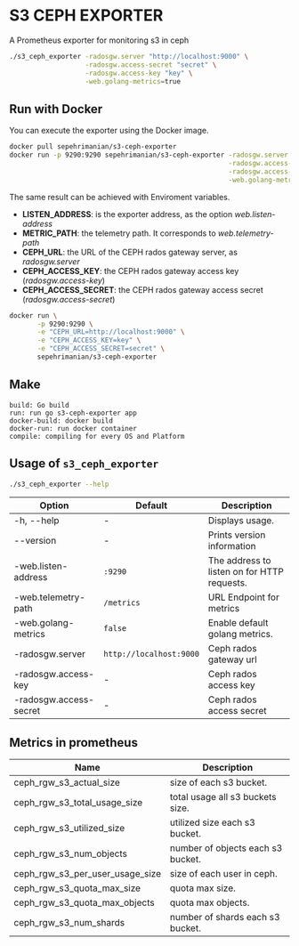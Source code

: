 # S3 CEPH EXPORTER

A Prometheus exporter for monitoring s3 in ceph

```bash
./s3_ceph_exporter -radosgw.server "http://localhost:9000" \
                   -radosgw.access-secret "secret" \
                   -radosgw.access-key "key" \
                   -web.golang-metrics=true
```

## Run with Docker
You can execute the exporter using the Docker image.

```bash
docker pull sepehrimanian/s3-ceph-exporter
docker run -p 9290:9290 sepehrimanian/s3-ceph-exporter -radosgw.server "http://localhost:9000" \
                                                       -radosgw.access-secret "secret" \
                                                       -radosgw.access-key "key" \
                                                       -web.golang-metrics=true
```

The same result can be achieved with Enviroment variables.
* **LISTEN_ADDRESS**: is the exporter address, as the option *web.listen-address*
* **METRIC_PATH**: the telemetry path. It corresponds to *web.telemetry-path*
* **CEPH_URL**: the URL of the CEPH rados gateway server, as *radosgw.server*
* **CEPH_ACCESS_KEY**: the CEPH rados gateway access key (*radosgw.access-key*)
* **CEPH_ACCESS_SECRET**: the CEPH rados gateway access secret (*radosgw.access-secret*)


```bash
docker run \
       -p 9290:9290 \
       -e "CEPH_URL=http://localhost:9000" \
       -e "CEPH_ACCESS_KEY=key" \
       -e "CEPH_ACCESS_SECRET=secret" \
       sepehrimanian/s3-ceph-exporter
```

## Make
```
build: Go build
run: run go s3-ceph-exporter app
docker-build: docker build
docker-run: run docker container
compile: compiling for every OS and Platform
```

## Usage of `s3_ceph_exporter`

```bash
./s3_ceph_exporter --help
```

| Option                    | Default             | Description
| ------------------------- | ------------------- | -----------------
| -h, --help                | -                   | Displays usage.
| --version                 | -                   | Prints version information
| -web.listen-address       | `:9290`             | The address to listen on for HTTP requests.
| -web.telemetry-path       | `/metrics`          | URL Endpoint for metrics
| -web.golang-metrics       | `false`             | Enable default golang metrics.
| -radosgw.server           | `http://localhost:9000` | Ceph rados gateway url
| -radosgw.access-key       | -                  | Ceph rados access key
| -radosgw.access-secret    | -                  | Ceph rados access secret

## Metrics in prometheus
| Name          		            | Description     |
|-----------------------------| -------- |
| ceph_rgw_s3_actual_size			  | size of each s3 bucket.    |
| ceph_rgw_s3_total_usage_size	    | total usage all s3 buckets size.    |
| ceph_rgw_s3_utilized_size	       | utilized size each s3 bucket.    |
| ceph_rgw_s3_num_objects	         | number of objects each s3 bucket.    |
| ceph_rgw_s3_per_user_usage_size	 | size of each user in ceph.    |
| ceph_rgw_s3_quota_max_size	      | quota max size.    |
| ceph_rgw_s3_quota_max_objects	   | quota max objects.    |
| ceph_rgw_s3_num_shards	          | number of shards each s3 bucket.    |